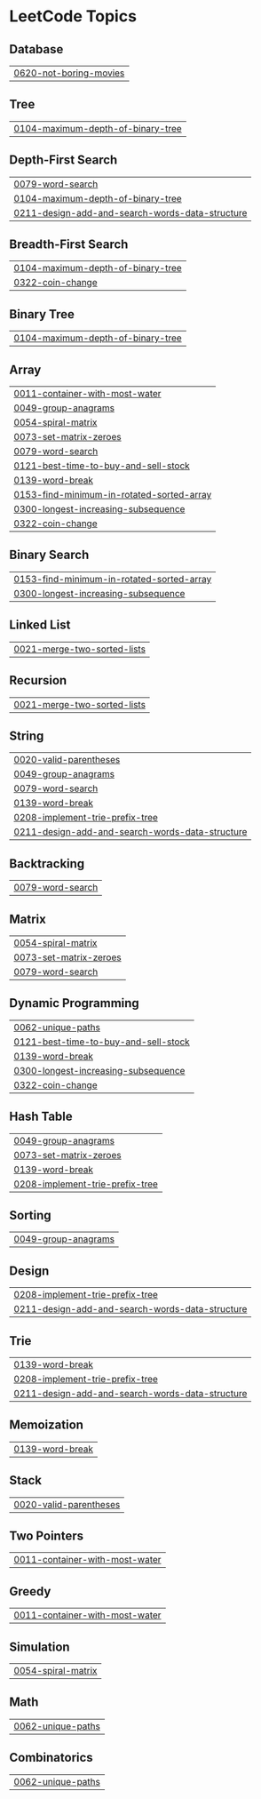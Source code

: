 <!---LeetCode Topics Start-->
# LeetCode Topics
## Database
|  |
| ------- |
| [0620-not-boring-movies](https://github.com/taurus09318976/leet_code/tree/master/0620-not-boring-movies) |
## Tree
|  |
| ------- |
| [0104-maximum-depth-of-binary-tree](https://github.com/taurus09318976/leet_code/tree/master/0104-maximum-depth-of-binary-tree) |
## Depth-First Search
|  |
| ------- |
| [0079-word-search](https://github.com/taurus09318976/leet_code/tree/master/0079-word-search) |
| [0104-maximum-depth-of-binary-tree](https://github.com/taurus09318976/leet_code/tree/master/0104-maximum-depth-of-binary-tree) |
| [0211-design-add-and-search-words-data-structure](https://github.com/taurus09318976/leet_code/tree/master/0211-design-add-and-search-words-data-structure) |
## Breadth-First Search
|  |
| ------- |
| [0104-maximum-depth-of-binary-tree](https://github.com/taurus09318976/leet_code/tree/master/0104-maximum-depth-of-binary-tree) |
| [0322-coin-change](https://github.com/taurus09318976/leet_code/tree/master/0322-coin-change) |
## Binary Tree
|  |
| ------- |
| [0104-maximum-depth-of-binary-tree](https://github.com/taurus09318976/leet_code/tree/master/0104-maximum-depth-of-binary-tree) |
## Array
|  |
| ------- |
| [0011-container-with-most-water](https://github.com/taurus09318976/leet_code/tree/master/0011-container-with-most-water) |
| [0049-group-anagrams](https://github.com/taurus09318976/leet_code/tree/master/0049-group-anagrams) |
| [0054-spiral-matrix](https://github.com/taurus09318976/leet_code/tree/master/0054-spiral-matrix) |
| [0073-set-matrix-zeroes](https://github.com/taurus09318976/leet_code/tree/master/0073-set-matrix-zeroes) |
| [0079-word-search](https://github.com/taurus09318976/leet_code/tree/master/0079-word-search) |
| [0121-best-time-to-buy-and-sell-stock](https://github.com/taurus09318976/leet_code/tree/master/0121-best-time-to-buy-and-sell-stock) |
| [0139-word-break](https://github.com/taurus09318976/leet_code/tree/master/0139-word-break) |
| [0153-find-minimum-in-rotated-sorted-array](https://github.com/taurus09318976/leet_code/tree/master/0153-find-minimum-in-rotated-sorted-array) |
| [0300-longest-increasing-subsequence](https://github.com/taurus09318976/leet_code/tree/master/0300-longest-increasing-subsequence) |
| [0322-coin-change](https://github.com/taurus09318976/leet_code/tree/master/0322-coin-change) |
## Binary Search
|  |
| ------- |
| [0153-find-minimum-in-rotated-sorted-array](https://github.com/taurus09318976/leet_code/tree/master/0153-find-minimum-in-rotated-sorted-array) |
| [0300-longest-increasing-subsequence](https://github.com/taurus09318976/leet_code/tree/master/0300-longest-increasing-subsequence) |
## Linked List
|  |
| ------- |
| [0021-merge-two-sorted-lists](https://github.com/taurus09318976/leet_code/tree/master/0021-merge-two-sorted-lists) |
## Recursion
|  |
| ------- |
| [0021-merge-two-sorted-lists](https://github.com/taurus09318976/leet_code/tree/master/0021-merge-two-sorted-lists) |
## String
|  |
| ------- |
| [0020-valid-parentheses](https://github.com/taurus09318976/leet_code/tree/master/0020-valid-parentheses) |
| [0049-group-anagrams](https://github.com/taurus09318976/leet_code/tree/master/0049-group-anagrams) |
| [0079-word-search](https://github.com/taurus09318976/leet_code/tree/master/0079-word-search) |
| [0139-word-break](https://github.com/taurus09318976/leet_code/tree/master/0139-word-break) |
| [0208-implement-trie-prefix-tree](https://github.com/taurus09318976/leet_code/tree/master/0208-implement-trie-prefix-tree) |
| [0211-design-add-and-search-words-data-structure](https://github.com/taurus09318976/leet_code/tree/master/0211-design-add-and-search-words-data-structure) |
## Backtracking
|  |
| ------- |
| [0079-word-search](https://github.com/taurus09318976/leet_code/tree/master/0079-word-search) |
## Matrix
|  |
| ------- |
| [0054-spiral-matrix](https://github.com/taurus09318976/leet_code/tree/master/0054-spiral-matrix) |
| [0073-set-matrix-zeroes](https://github.com/taurus09318976/leet_code/tree/master/0073-set-matrix-zeroes) |
| [0079-word-search](https://github.com/taurus09318976/leet_code/tree/master/0079-word-search) |
## Dynamic Programming
|  |
| ------- |
| [0062-unique-paths](https://github.com/taurus09318976/leet_code/tree/master/0062-unique-paths) |
| [0121-best-time-to-buy-and-sell-stock](https://github.com/taurus09318976/leet_code/tree/master/0121-best-time-to-buy-and-sell-stock) |
| [0139-word-break](https://github.com/taurus09318976/leet_code/tree/master/0139-word-break) |
| [0300-longest-increasing-subsequence](https://github.com/taurus09318976/leet_code/tree/master/0300-longest-increasing-subsequence) |
| [0322-coin-change](https://github.com/taurus09318976/leet_code/tree/master/0322-coin-change) |
## Hash Table
|  |
| ------- |
| [0049-group-anagrams](https://github.com/taurus09318976/leet_code/tree/master/0049-group-anagrams) |
| [0073-set-matrix-zeroes](https://github.com/taurus09318976/leet_code/tree/master/0073-set-matrix-zeroes) |
| [0139-word-break](https://github.com/taurus09318976/leet_code/tree/master/0139-word-break) |
| [0208-implement-trie-prefix-tree](https://github.com/taurus09318976/leet_code/tree/master/0208-implement-trie-prefix-tree) |
## Sorting
|  |
| ------- |
| [0049-group-anagrams](https://github.com/taurus09318976/leet_code/tree/master/0049-group-anagrams) |
## Design
|  |
| ------- |
| [0208-implement-trie-prefix-tree](https://github.com/taurus09318976/leet_code/tree/master/0208-implement-trie-prefix-tree) |
| [0211-design-add-and-search-words-data-structure](https://github.com/taurus09318976/leet_code/tree/master/0211-design-add-and-search-words-data-structure) |
## Trie
|  |
| ------- |
| [0139-word-break](https://github.com/taurus09318976/leet_code/tree/master/0139-word-break) |
| [0208-implement-trie-prefix-tree](https://github.com/taurus09318976/leet_code/tree/master/0208-implement-trie-prefix-tree) |
| [0211-design-add-and-search-words-data-structure](https://github.com/taurus09318976/leet_code/tree/master/0211-design-add-and-search-words-data-structure) |
## Memoization
|  |
| ------- |
| [0139-word-break](https://github.com/taurus09318976/leet_code/tree/master/0139-word-break) |
## Stack
|  |
| ------- |
| [0020-valid-parentheses](https://github.com/taurus09318976/leet_code/tree/master/0020-valid-parentheses) |
## Two Pointers
|  |
| ------- |
| [0011-container-with-most-water](https://github.com/taurus09318976/leet_code/tree/master/0011-container-with-most-water) |
## Greedy
|  |
| ------- |
| [0011-container-with-most-water](https://github.com/taurus09318976/leet_code/tree/master/0011-container-with-most-water) |
## Simulation
|  |
| ------- |
| [0054-spiral-matrix](https://github.com/taurus09318976/leet_code/tree/master/0054-spiral-matrix) |
## Math
|  |
| ------- |
| [0062-unique-paths](https://github.com/taurus09318976/leet_code/tree/master/0062-unique-paths) |
## Combinatorics
|  |
| ------- |
| [0062-unique-paths](https://github.com/taurus09318976/leet_code/tree/master/0062-unique-paths) |
<!---LeetCode Topics End-->
